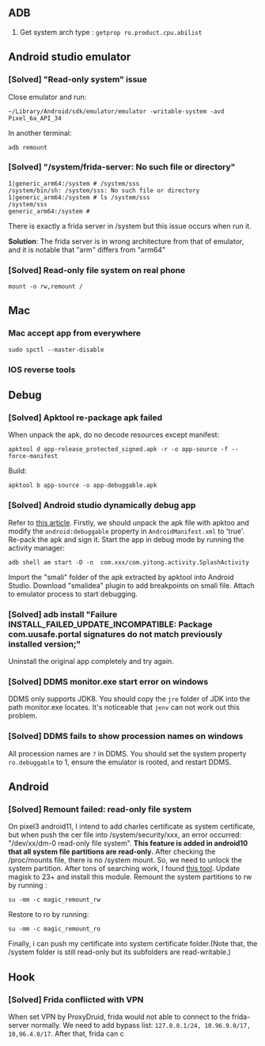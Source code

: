 ## ADB
1. Get system arch type : `getprop ro.product.cpu.abilist`

## Android studio emulator
### [Solved] "Read-only system" issue
Close emulator and run:
```
~/Library/Android/sdk/emulator/emulator -writable-system -avd Pixel_6a_API_34 
```
In another terminal:
```
adb remount
```




### [Solved] "/system/frida-server: No such file or directory"
```
1|generic_arm64:/system # /system/sss
/system/bin/sh: /system/sss: No such file or directory
1|generic_arm64:/system # ls /system/sss
/system/sss
generic_arm64:/system #
```
There is exactly a frida server in /system but this issue occurs when run it. 

**Solution**: The frida server is in wrong architecture from that of emulator, and it is notable that "arm" differs from "arm64"

### [Solved] Read-only file system on real phone
```
mount -o rw,remount /
```

## Mac
### Mac accept app from everywhere
```
sudo spctl --master-disable
```

### IOS reverse tools


## Debug
### [Solved] Apktool re-package apk failed
When unpack the apk, do no decode resources except manifest:
```
apktool d app-release_protected_signed.apk -r -o app-source -f --force-manifest
```

Build:
```
apktool b app-source -o app-debuggable.apk
```

### [Solved] Android studio dynamically debug app
Refer to [this article](https://cloud.tencent.com/developer/article/1877189). Firstly, we should unpack the apk file with apktoo and modify the `android:debuggable` property in  `AndroidManifest.xml` to 'true'. Re-pack the apk and sign it. 
Start the app in debug mode by running the activity manager:
```
adb shell am start -D -n  com.xxx/com.yitong.activity.SplashActivity
```
Import the "smali" folder of the apk extracted by apktool into Android Studio. Download "smalidea" plugin to add breakpoints on smali file. Attach to emulator process to start debugging. 

### [Solved] adb install "Failure INSTALL_FAILED_UPDATE_INCOMPATIBLE: Package com.uusafe.portal signatures do not match previously installed version;"
Uninstall the original app completely and try again.

### [Solved] DDMS monitor.exe start error on windows
DDMS only supports JDK8. You should copy the `jre` folder of JDK into the path monitor.exe locates. It's noticeable that `jenv` can not work out this problem.

### [Solved] DDMS fails to show procession names on windows
All procession names are `?` in DDMS. You should set the system property `ro.debuggable` to 1, ensure the emulator is rooted, and restart DDMS.

## Android
### [Solved] Remount failed: read-only file system
On pixel3 android11, I intend to add charles certificate as system certificate, but when push the cer file into /system/security/xxx, an error occurred: "/dev/xx/dm-0 read-only file system". **This feature is added in android10 that all system file partitions are read-only.** After checking the /proc/mounts file, there is no /system mount. So, we need to unlock the system partition. After tons of searching work, I found [this tool](https://github.com/HuskyDG/magic_overlayfs/tree/v3.2.2). Update magisk to 23+ and install this module. Remount the system partitions to rw by running :
```
su -mm -c magic_remount_rw
```
Restore to ro by running:
```
su -mm -c magic_remount_ro
```
Finally, i can push my certificate into system certificate folder.(Note that, the /system folder is still read-only but its subfolders are read-writable.)

## Hook
### [Solved] Frida conflicted with VPN
When set VPN by ProxyDruid, frida would not able to connect to the frida-server normally. We need to add bypass list: `127.0.0.1/24, 10.96.9.0/17, 10,96.4.0/17`. After that, frida can c
